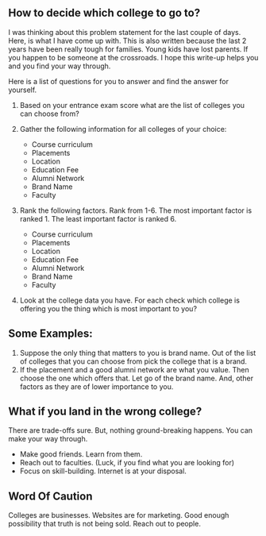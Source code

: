 ## How to decide which college to go to?

I was thinking about this problem statement for the last couple of days. Here, is what I have come up with. This is also written because the last 2 years have been really tough for families. Young kids have lost parents. If you happen to be someone at the crossroads. I hope this write-up helps you and you find your way through.  

Here is a list of questions for you to answer and find the answer for yourself.

1. Based on your entrance exam score what are the list of colleges you can choose from?

2. Gather the following information for all colleges of your choice:
      - Course curriculum
      - Placements
      - Location
      - Education Fee
      - Alumni Network
      - Brand Name
      - Faculty

3. Rank the following factors. Rank from 1-6. The most important factor is ranked 1. The least important factor is ranked 6. 
      - Course curriculum
      - Placements
      - Location
      - Education Fee
      - Alumni Network
      - Brand Name
      - Faculty

4. Look at the college data you have. For each check which college is offering you the thing which is most important to you?

## Some Examples:

1. Suppose the only thing that matters to you is brand name. Out of the list of colleges that you can choose from pick the college that is a brand. 
2. If the placement and a good alumni network are what you value. Then choose the one which offers that. Let go of the brand name. And, other factors as they are of lower importance to you.

## What if you land in the wrong college?
There are trade-offs sure. But, nothing ground-breaking happens. You can make your way through.

- Make good friends. Learn from them. 
- Reach out to faculties. (Luck, if you find what you are looking for)
- Focus on skill-building. Internet is at your disposal.


## Word Of Caution

Colleges are businesses. Websites are for marketing. Good enough possibility that truth is not being sold. Reach out to people.
 


   



  
       